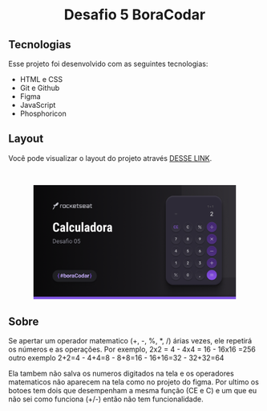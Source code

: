 <h1 align="center"> Desafio 5 BoraCodar </h1>

##  Tecnologias

Esse projeto foi desenvolvido com as seguintes tecnologias:

- HTML e CSS
- Git e Github
- Figma
- JavaScript
- Phosphoricon

##  Layout

Você pode visualizar o layout do projeto através [DESSE LINK](https://www.figma.com/community/file/1202607074523509182). 

<br>
<p align="center">
  <img alt="Desafio 5" src="img/Cover.png" width="80%">
</p>

## Sobre
 Se apertar um operador matematico (+, -, %, *, /) árias vezes, ele repetirá os números e as operações. Por exemplo, 2x2 = 4 - 4x4 = 16 - 16x16 =256 outro exemplo 2+2=4 - 4+4=8 - 8+8=16 - 16+16=32 - 32+32=64
 
 Ela tambem não salva os numeros digitados na tela e os operadores matematicos não aparecem na tela como no projeto do figma. Por ultimo os botoes tem dois que desempenham a mesma função (CE e C) e um que eu não sei como funciona (+/-) então não tem funcionalidade. 

